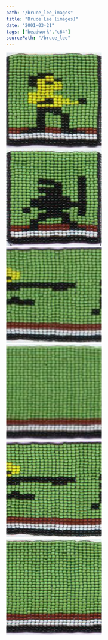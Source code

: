 ```yaml
---
path: "/bruce_lee_images"
title: "Bruce Lee (images)"
date: "2001-03-21"
tags: ["beadwork","c64"]
sourcePath: "/bruce_lee"
---
```


 ![bruce.jpg_hexagon.jpeg](bruce.jpg_hexagon.jpeg) ![ninja.jpg_hexagon.jpeg](ninja.jpg_hexagon.jpeg) ![kick-300x122.jpg_hexagon.jpeg](kick-300x122.jpg_hexagon.jpeg) ![fall-300x81.jpg_hexagon.jpeg](fall-300x81.jpg_hexagon.jpeg) ![kick.jpg_hexagon.jpeg](kick.jpg_hexagon.jpeg) ![fall.jpg_hexagon.jpeg](fall.jpg_hexagon.jpeg)